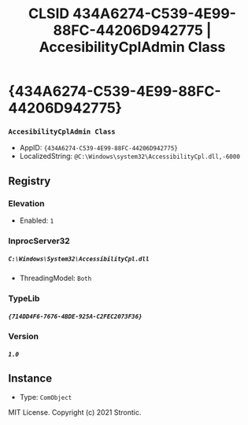 ﻿---
title: "CLSID 434A6274-C539-4E99-88FC-44206D942775 | AccesibilityCplAdmin Class"
excerpt: What is COM-Object CLSID 434A6274-C539-4E99-88FC-44206D942775?
---

# {434A6274-C539-4E99-88FC-44206D942775}

### `AccesibilityCplAdmin Class`
* AppID: `{434A6274-C539-4E99-88FC-44206D942775}`
* LocalizedString: `@C:\Windows\system32\AccessibilityCpl.dll,-6000`

## Registry


### Elevation

* Enabled: `1`

### InprocServer32

##### `C:\Windows\System32\AccessibilityCpl.dll`
* ThreadingModel: `Both`

### TypeLib

##### `{714DD4F6-7676-4BDE-925A-C2FEC2073F36}`

### Version

##### `1.0`

## Instance

* Type: `ComObject`

MIT License. Copyright (c) 2021 Strontic.


